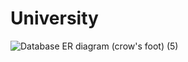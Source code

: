 # University
![Database ER diagram (crow's foot) (5)](https://user-images.githubusercontent.com/59726630/230603704-41d900ba-ea12-48e0-b3d7-f28b3f4dcf40.png)

